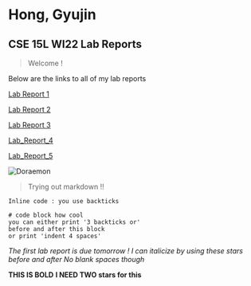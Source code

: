 
# Hong, Gyujin
## CSE 15L WI22 Lab Reports


> Welcome !

Below are the links to all of my lab reports

[Lab Report 1](https://gyuj.github.io/cse15l-lab-reports/lab-report-1-week-2.html)

[Lab Report 2](https://gyuj.github.io/cse15l-lab-reports/lab-report-2-week-4.html)

[Lab Report 3](https://gyuj.github.io/cse15l-lab-reports/lab-report-3-week-6.html)

[Lab_Report_4](https://gyuj.github.io/cse15l-lab-reports/lab-report-4-week-8.html)

[Lab_Report_5](https://gyuj.github.io/cse15l-lab-reports/lab-report-5-week-10.html)




![Doraemon](https://static.tvtropes.org/pmwiki/pub/images/doraemon_asd.png)
> Trying out markdown !! 


`Inline code : you use backticks` 

```
# code block how cool
you can either print '3 backticks or'
before and after this block
or print 'indent 4 spaces'
```

*The first lab report is due tomorrow !*
*I can italicize by using these stars before and after*
*No blank spaces though*

**THIS IS BOLD**
**I NEED TWO stars for this**
